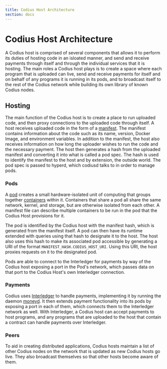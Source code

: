 ```yaml
---
title: Codius Host Architecture
section: docs
---
```


# Codius Host Architecture
A Codius host is comprised of several components that allows it to perform its duties of hosting code in an isloated manner, and send and receive payments through itself and through the individual services that it is hosting. The main roles a Codius host plays is to create a space where each program that is uploaded can live, send and receive payments for itself and on behalf of any programs it is running in its pods, and to broadcast itself to the rest of the Codius network while building its own library of known Codius nodes.

## Hosting
The main function of the Codius host is to create a place to run uploaded code, and then proxy connections to the uploaded code through itself. A host receives uploaded code in the form of a [manifest](https://github.com/codius/codius-manifest). The manifest contains information about the code such as its name, version, Docker Image, and environment variables. In addition to the manifest, the host also receives information on how long the uploader wishes to run the code and the necessary payment. The host then generates a hash from the uploaded manifest and converting it into what is called a pod spec. The hash is used to identify the manifest to the host and by extension, the outside world. The pod spec is passed to hyperd, which codiusd talks to in order to manage pods.

### Pods
A [pod](https://kubernetes.io/docs/concepts/workloads/pods/pod/) creates a small hardware-isolated unit of computing that groups together [containers](https://www.docker.com/what-container) within it. Containers that share a pod all share the same network, kernel, and storage, but are otherwise isolated from each other. A manifest file can describe multiple containers to be run in the pod that the Codius Host provisions for it.

The pod is identified by the Codius host with the manifest hash, which is generated from the manifest itself. A pod can then have its runtime extended with queries using that hash to designate it to the host. The host also uses this hash to make its associated pod accessible by generating a URI of the format `MANIFEST_HASH.CODIUS_HOST_URI`. Using this URI, the host proxies requests on it to the designated pod.

Pods are able to connect to the Interledger for payments by way of the Codius host exposing a port in the Pod's network, which passes data on that port to the Codius Host's own Interledger connection.

### Payments
Codius uses [Interledger](https://interledger.org) to handle payments, implementing it by running the daemon [moneyd](https://github.com/interledgerjs/moneyd). It then extends payment functionality into its pods by exposing a port in each of them, which connects them to the Interledger network as well. With Interledger, a Codius host can accept payments to host programs, and any programs that are uploaded to the host that contain a contract can handle payments over Interledger.

### Peers
To aid in creating distributed applications, Codius hosts maintain a list of other Codius nodes on the network that is updated as new Codius hosts go live. They also broadcast themselves so that other hosts become aware of them.